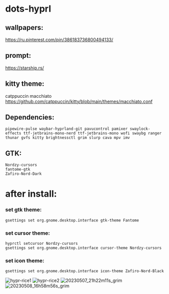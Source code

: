 # dots-hyprl

## wallpapers:
https://ru.pinterest.com/pin/386183736800494133/

## prompt:
https://starship.rs/

## kitty theme: 
catppuccin macchiato
https://github.com/catppuccin/kitty/blob/main/themes/macchiato.conf

## Dependencies:
```
pipewire-pulse waybar-hyprland-git pavucontrol pamixer swaylock-effects ttf-jetbrains-mono-nerd ttf-jetbrains-mono wofi swaybg ranger thunar gvfs kitty brightnessctl grim slurp cava mpv imv
```
## GTK:
```
Nordzy-cursors 
fantome-gtk 
Zafiro-Nord-Dark
```
# after install:

### set gtk theme:
```
gsettings set org.gnome.desktop.interface gtk-theme Fantome
```
### set cursor theme: 
```
hyprctl setcursor Nordzy-cursors
gsettings set org.gnome.desktop.interface cursor-theme Nordzy-cursors
```
### set icon theme:
```
gsettings set org.gnome.desktop.interface icon-theme Zafiro-Nord-Black
```
![hypr-rice1](https://user-images.githubusercontent.com/131678603/235306752-bddb848a-36a9-491c-b044-1265830c8988.png)
![hypr-rice2](https://user-images.githubusercontent.com/131678603/235306772-45230391-1a44-4caa-9009-766d0725026d.png)
![20230507_21h22m11s_grim](https://user-images.githubusercontent.com/131678603/236695661-698b5b49-e30e-4d8c-b277-eba6940bb24a.png)
![20230508_16h58m56s_grim](https://user-images.githubusercontent.com/131678603/236843812-23ef6ba1-ee64-4f4d-ac3d-214d1e1daeab.png)

